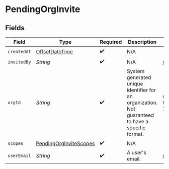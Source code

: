 # PendingOrgInvite


## Fields

| Field                                                                                             | Type                                                                                              | Required                                                                                          | Description                                                                                       | Example                                                                                           |
| ------------------------------------------------------------------------------------------------- | ------------------------------------------------------------------------------------------------- | ------------------------------------------------------------------------------------------------- | ------------------------------------------------------------------------------------------------- | ------------------------------------------------------------------------------------------------- |
| `createdAt`                                                                                       | [OffsetDateTime](https://docs.oracle.com/javase/8/docs/api/java/time/OffsetDateTime.html)         | :heavy_check_mark:                                                                                | N/A                                                                                               |                                                                                                   |
| `invitedBy`                                                                                       | *String*                                                                                          | :heavy_check_mark:                                                                                | N/A                                                                                               | noreply@hathora.dev                                                                               |
| `orgId`                                                                                           | *String*                                                                                          | :heavy_check_mark:                                                                                | System generated unique identifier for an organization. Not guaranteed to have a specific format. | org-6f706e83-0ec1-437a-9a46-7d4281eb2f39                                                          |
| `scopes`                                                                                          | [PendingOrgInviteScopes](../../models/shared/PendingOrgInviteScopes.md)                           | :heavy_check_mark:                                                                                | N/A                                                                                               |                                                                                                   |
| `userEmail`                                                                                       | *String*                                                                                          | :heavy_check_mark:                                                                                | A user's email.                                                                                   | noreply@hathora.dev                                                                               |